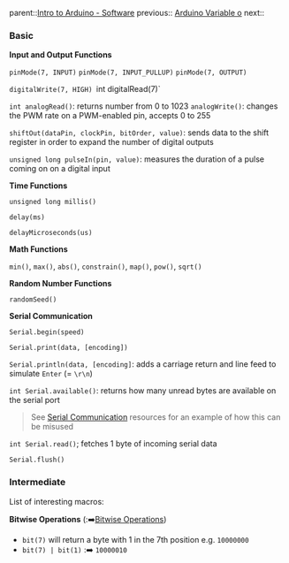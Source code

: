 parent::[Intro to Arduino - Software](Intro%20to%20Arduino%20-%20Software.md)
previous:: [Arduino Variable o](Arduino%20Variable%20o.md)
next::

### Basic

**Input and Output Functions**

`pinMode(7, INPUT)`
`pinMode(7, INPUT_PULLUP)`
`pinMode(7, OUTPUT)`

`digitalWrite(7, HIGH)
`int digitalRead(7)`

`int analogRead()`: returns number from 0 to 1023
`analogWrite()`: changes the PWM rate on a PWM-enabled pin, accepts 0 to 255
 
`shiftOut(dataPin, clockPin, bitOrder, value)`: sends data to the shift register in order to expand the number of digital outputs

`unsigned long pulseIn(pin, value)`: measures the duration of a pulse coming on on a digital input

**Time Functions**

`unsigned long millis()`

`delay(ms)`

`delayMicroseconds(us)`

**Math Functions**

`min()`, `max()`, `abs()`, `constrain()`, `map()`, `pow()`, `sqrt()`

**Random Number Functions**

`randomSeed()`

**Serial Communication**

`Serial.begin(speed)`

`Serial.print(data, [encoding])`

`Serial.println(data, [encoding]`: adds a carriage return and line feed to simulate `Enter` (= `\r\n`)

`int Serial.available()`: returns how many unread bytes are available on the serial port 

> See [Serial Communication](Serial%20Communication.md) resources for an example of how this can be misused

`int Serial.read()`; fetches 1 byte of incoming serial data

`Serial.flush()`

### Intermediate

List of interesting macros:

**Bitwise Operations** (:➡️[Bitwise Operations](Bitwise%20Operations.md))
- `bit(7)` will return a byte with 1 in the 7th position e.g. `10000000`
- `bit(7) | bit(1)` :➡️ `10000010`
